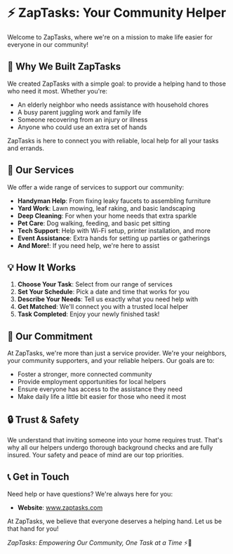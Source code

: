 # ⚡ ZapTasks: Your Community Helper

Welcome to ZapTasks, where we're on a mission to make life easier for everyone in our community!

## 🌟 Why We Built ZapTasks

We created ZapTasks with a simple goal: to provide a helping hand to those who need it most. Whether you're:

- An elderly neighbor who needs assistance with household chores
- A busy parent juggling work and family life
- Someone recovering from an injury or illness
- Anyone who could use an extra set of hands

ZapTasks is here to connect you with reliable, local help for all your tasks and errands.

## 🤝 Our Services

We offer a wide range of services to support our community:

- **Handyman Help**: From fixing leaky faucets to assembling furniture
- **Yard Work**: Lawn mowing, leaf raking, and basic landscaping
- **Deep Cleaning**: For when your home needs that extra sparkle
- **Pet Care**: Dog walking, feeding, and basic pet sitting
- **Tech Support**: Help with Wi-Fi setup, printer installation, and more
- **Event Assistance**: Extra hands for setting up parties or gatherings
- **And More!**: If you need help, we're here to assist

## 💡 How It Works

1. **Choose Your Task**: Select from our range of services
2. **Set Your Schedule**: Pick a date and time that works for you
3. **Describe Your Needs**: Tell us exactly what you need help with
4. **Get Matched**: We'll connect you with a trusted local helper
5. **Task Completed**: Enjoy your newly finished task!

## 💖 Our Commitment

At ZapTasks, we're more than just a service provider. We're your neighbors, your community supporters, and your reliable helpers. Our goals are to:

- Foster a stronger, more connected community
- Provide employment opportunities for local helpers
- Ensure everyone has access to the assistance they need
- Make daily life a little bit easier for those who need it most

## 🔒 Trust & Safety

We understand that inviting someone into your home requires trust. That's why all our helpers undergo thorough background checks and are fully insured. Your safety and peace of mind are our top priorities.

## 📞 Get in Touch

Need help or have questions? We're always here for you:

- **Website**: www.zaptasks.com

At ZapTasks, we believe that everyone deserves a helping hand. Let us be that hand for you!

_ZapTasks: Empowering Our Community, One Task at a Time_ ⚡💪
